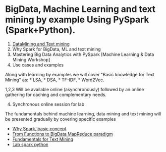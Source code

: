 # BigData, Machine Learning and text mining by example Using PySpark (Spark+Python).

1. [DataMining and Text mining](general)
1. Why Spark for BigData, ML and text mining
3. Mastering Big Data Analytics with PySpark [Machine Learning & Data Mining Workshop]
4. Use cases and examples

Along with learning by examples we will cover "Basic knowledge for Text Mining" as:
    * LSA,
    * DSA,
    * TF-IDF,
    * Word2Vec. 

1,2,3 Will be available online (asynchronously) followed by an online gathering for caching and complementary needs.

4. Synchronous online session for lab



The fundamentals behind machine learning, data mining and text mining will be presented gradually by covering specific examples

* [Why Spark, basic concept](/Spark/)
* [From Functions to BigData MapReduce paradigm](/relatedConcepts/mapReduce.md)
* [Fundamentals for Text Mining](Fundamentals)
* [Lab spark python](Labs)
